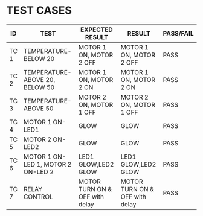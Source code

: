 # TEST CASES

|  ID  | TEST | EXPECTED RESULT | RESULT  | PASS/FAIL |
| ---- | ----------- | --------------- | ------  | --------- |
| TC 1 |  TEMPERATURE-BELOW 20  |  MOTOR 1 ON, MOTOR 2 OFF  |  MOTOR 1 ON, MOTOR 2 OFF | PASS  |
| TC 2 |  TEMPERATURE-ABOVE 20, BELOW 50   |  MOTOR 1 ON, MOTOR 2 ON  |  MOTOR 1 ON, MOTOR 2 ON | PASS  |
| TC 3 |  TEMPERATURE-ABOVE 50  | MOTOR 2 ON, MOTOR 1 OFF | MOTOR 2 ON, MOTOR 1 OFF | PASS  |
| TC 4 |  MOTOR 1 ON-LED1 |  GLOW | GLOW | PASS  |
| TC 5 |  MOTOR 2 ON-LED2 |  GLOW | GLOW | PASS  |  
| TC 6 |  MOTOR 1 ON-LED 1, MOTOR 2 ON-LED 2 |  LED1 GLOW,LED2 GLOW | LED1 GLOW,LED2 GLOW | PASS  |  
| TC 7 |  RELAY CONTROL |  MOTOR TURN ON & OFF with delay  | MOTOR TURN ON & OFF with delay  | PASS  | 
